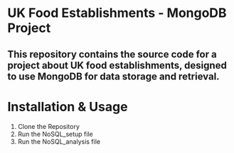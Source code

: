 # UK Food Establishments - MongoDB Project
## This repository contains the source code for a project about UK food establishments, designed to use MongoDB for data storage and retrieval.

# Installation & Usage
1. Clone the Repository  
2. Run the NoSQL_setup file 
3. Run the NoSQL_analysis file
